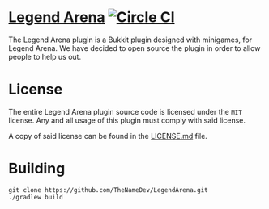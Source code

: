 # [Legend Arena](http://thenamedev.net/legendarena/) [![Circle CI](https://circleci.com/gh/LegendArenaMC/LegendArena/tree/dev.svg?style=svg)](https://circleci.com/gh/LegendArenaMC/LegendArena/tree/dev)

The Legend Arena plugin is a Bukkit plugin designed with minigames, for Legend Arena.
We have decided to open source the plugin in order to allow people to help us out.

License
====

The entire Legend Arena plugin source code is licensed under the `MIT` license. Any and all usage of this plugin
must comply with said license.

A copy of said license can be found in the [LICENSE.md](https://github.com/TheNameDev/LegendArena/blob/master/LICENSE.md) file.

Building
====

```
git clone https://github.com/TheNameDev/LegendArena.git
./gradlew build
```